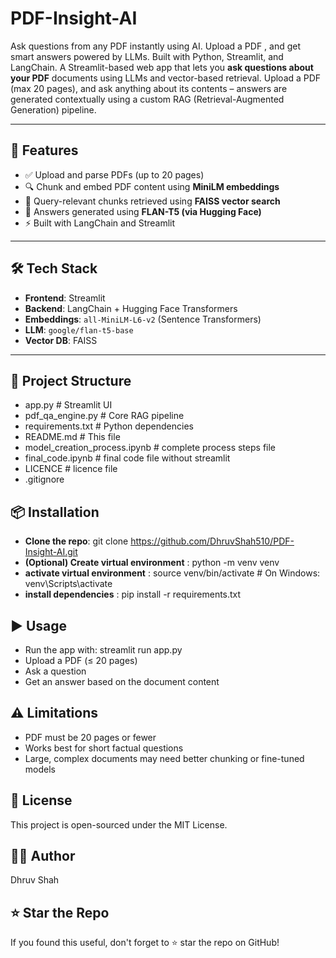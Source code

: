 # PDF-Insight-AI
Ask questions from any PDF instantly using AI. Upload a PDF , and get smart answers powered by LLMs. Built with Python, Streamlit, and LangChain.
A Streamlit-based web app that lets you **ask questions about your PDF** documents using LLMs and vector-based retrieval. Upload a PDF (max 20 pages), and ask anything about its contents – answers are generated contextually using a custom RAG (Retrieval-Augmented Generation) pipeline.

---

## 🚀 Features

- ✅ Upload and parse PDFs (up to 20 pages)
- 🔍 Chunk and embed PDF content using **MiniLM embeddings**
- 🧠 Query-relevant chunks retrieved using **FAISS vector search**
- 💬 Answers generated using **FLAN-T5 (via Hugging Face)**
- ⚡ Built with LangChain and Streamlit

---

## 🛠️ Tech Stack

- **Frontend**: Streamlit  
- **Backend**: LangChain + Hugging Face Transformers  
- **Embeddings**: `all-MiniLM-L6-v2` (Sentence Transformers)  
- **LLM**: `google/flan-t5-base`  
- **Vector DB**: FAISS

---

## 📂 Project Structure

- app.py # Streamlit UI
- pdf_qa_engine.py # Core RAG pipeline
- requirements.txt # Python dependencies
- README.md # This file
- model_creation_process.ipynb # complete process steps file
- final_code.ipynb # final code file without streamlit
- LICENCE # licence file
- .gitignore
  
## 📦 Installation
- **Clone the repo**: git clone https://github.com/DhruvShah510/PDF-Insight-AI.git
- **(Optional) Create virtual environment** : python -m venv venv
- **activate virtual environment** : source venv/bin/activate    # On Windows: venv\Scripts\activate
- **install dependencies** : pip install -r requirements.txt

## ▶️ Usage
- Run the app with: streamlit run app.py
- Upload a PDF (≤ 20 pages)
- Ask a question
- Get an answer based on the document content

## ⚠️ Limitations
- PDF must be 20 pages or fewer
- Works best for short factual questions
- Large, complex documents may need better chunking or fine-tuned models

## 📃 License
This project is open-sourced under the MIT License.

## 🙋‍♂️ Author
Dhruv Shah

## ⭐️ Star the Repo
If you found this useful, don't forget to ⭐️ star the repo on GitHub!


